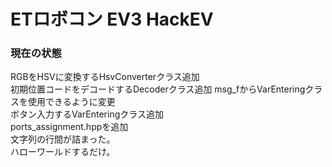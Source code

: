 ETロボコン EV3 HackEV
====
### 現在の状態
RGBをHSVに変換するHsvConverterクラス追加  
初期位置コードをデコードするDecoderクラス追加
msg_fからVarEnteringクラスを使用できるように変更  
ボタン入力するVarEnteringクラス追加  
ports_assignment.hppを追加  
文字列の行間が詰まった。  
ハローワールドするだけ。

